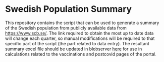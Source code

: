 # Swedish Population Summary

This repository contains the script that can be used to generate a summary of the Swedish population from publicly available data from https://www.scb.se/. The link required to obtain the most up to date data will change each quarter, so manual modifications will be required to that specific part of the script (the part related to data entry). The resultant summary excel file should be updated in blobserver [here](https://blobserver.dc.scilifelab.se/blob/SCB_pop_data.xlsx/info) for use in calculations related to the vaccinations and postcovid pages of the portal.